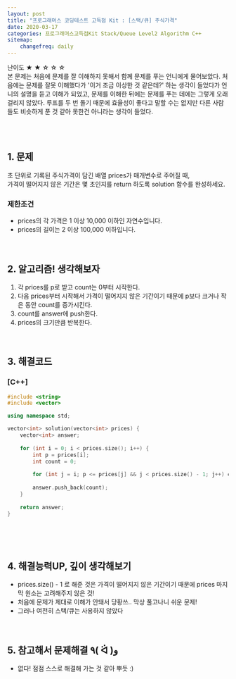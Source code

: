 ```yaml
---
layout: post
title: "프로그래머스 코딩테스트 고득점 Kit : [스택/큐] 주식가격"
date: 2020-03-17
categories: 프로그래머스고득점Kit Stack/Queue Level2 Algorithm C++
sitemap:
    changefreq: daily
---
```


난이도 ★ ★ ☆ ☆ ☆  
본 문제는 처음에 문제를 잘 이해하지 못해서 함께 문제를 푸는 언니에게 물어보았다. 처음에는 문제를 잘못 이해했다가 '이거 조금 이상한 것 같은데?' 하는 생각이 들었다가 언니의 설명을 듣고 이해가 되었고, 문제를 이해한 뒤에는 문제를 푸는 데에는 그렇게 오래 걸리지 않았다. 루프를 두 번 돌기 때문에 효율성이 좋다고 말할 수는 없지만 다른 사람들도 비슷하게 푼 것 같아 못한건 아니라는 생각이 들었다.  
<br/>

<br/>

## 1. 문제
초 단위로 기록된 주식가격이 담긴 배열 prices가 매개변수로 주어질 때,  
가격이 떨어지지 않은 기간은 몇 초인지를 return 하도록 solution 함수를 완성하세요.

### 제한조건
- prices의 각 가격은 1 이상 10,000 이하인 자연수입니다.
- prices의 길이는 2 이상 100,000 이하입니다.
<br/><br/><br/>

## 2. 알고리즘! 생각해보자
1) 각 prices를 p로 받고 count는 0부터 시작한다.  
2) 다음 prices부터 시작해서 가격이 떨어지지 않은 기간이기 때문에 p보다 크거나 작은 동안 count를 증가시킨다.  
3) count를 answer에 push한다.  
4) prices의 크기만큼 반복한다.  
<br/><br/>

## 3. 해결코드
### [C++]
```c++
#include <string>
#include <vector>

using namespace std;

vector<int> solution(vector<int> prices) {
    vector<int> answer;
    
    for (int i = 0; i < prices.size(); i++) {
        int p = prices[i];
        int count = 0;
        
        for (int j = i; p <= prices[j] && j < prices.size() - 1; j++) count ++;
        
        answer.push_back(count);
    }
    
    return answer;
}
```
<br/><br/><br/>

## 4. 해결능력UP, 깊이 생각해보기
- prices.size() - 1 로 해준 것은 가격이 떨어지지 않은 기간이기 때문에 prices 마지막 원소는 고려해주지 않은 것!
- 처음에 문제가 제대로 이해가 안돼서 당황쓰.. 막상 풀고나니 쉬운 문제!
- 그러나 여전히 스택/큐는 사용하지 않았다
<br/><br/><br/>

## 5. 참고해서 문제해결 ٩( ᐛ )و
- 없다! 점점 스스로 해결해 가는 것 같아 뿌듯 :)
<br/><br/><br/>